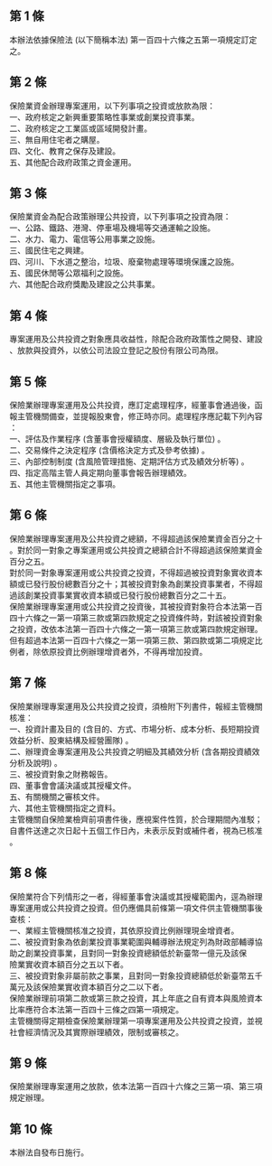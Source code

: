 第 1 條
-------
本辦法依據保險法 (以下簡稱本法) 第一百四十六條之五第一項規定訂定  
之。

第 2 條
-------
保險業資金辦理專案運用，以下列事項之投資或放款為限：  
一、政府核定之新興重要策略性事業或創業投資事業。  
二、政府核定之工業區或區域開發計畫。  
三、無自用住宅者之購屋。  
四、文化、教育之保存及建設。  
五、其他配合政府政策之資金運用。

第 3 條
-------
保險業資金為配合政策辦理公共投資，以下列事項之投資為限：  
一、公路、鐵路、港灣、停車場及機場等交通運輸之設施。  
二、水力、電力、電信等公用事業之設施。  
三、國民住宅之興建。  
四、河川、下水道之整治，垃圾、廢棄物處理等環境保護之設施。  
五、國民休閒等公眾福利之設施。  
六、其他配合政府獎勵及建設之公共事業。

第 4 條
-------
專案運用及公共投資之對象應具收益性，除配合政府政策性之開發、建設  
、放款與投資外，以依公司法設立登記之股份有限公司為限。

第 5 條
-------
保險業辦理專案運用及公共投資，應訂定處理程序，經董事會通過後，函  
報主管機關備查，並提報股東會，修正時亦同。處理程序應記載下列內容  
：  
一、評估及作業程序 (含董事會授權額度、層級及執行單位) 。  
二、交易條件之決定程序 (含價格決定方式及參考依據) 。  
三、內部控制制度 (含風險管理措施、定期評估方式及績效分析等) 。  
四、指定高階主管人員定期向董事會報告辦理績效。  
五、其他主管機關指定之事項。

第 6 條
-------
保險業辦理專案運用及公共投資之總額，不得超過該保險業資金百分之十  
。對於同一對象之專案運用或公共投資之總額合計不得超過該保險業資金  
百分之五。  
對於同一對象專案運用或公共投資之投資，不得超過被投資對象實收資本  
額或已發行股份總數百分之十；其被投資對象為創業投資事業者，不得超  
過該創業投資事業實收資本額或已發行股份總數百分之二十五。  
保險業辦理專案運用或公共投資之投資後，其被投資對象符合本法第一百  
四十六條之一第一項第三款或第四款規定之投資條件時，對該被投資對象  
之投資，改依本法第一百四十六條之一第一項第三款或第四款規定辦理。  
但有超過本法第一百四十六條之一第一項第三款、第四款或第二項規定比  
例者，除依原投資比例辦理增資者外，不得再增加投資。

第 7 條
-------
保險業辦理專案運用及公共投資之投資，須檢附下列書件，報經主管機關  
核准：  
一、投資計畫及目的 (含目的、方式、市場分析、成本分析、長短期投資  
    效益分析、股東結構及經營團隊) 。  
二、辦理資金專案運用及公共投資之明細及其績效分析 (含各期投資績效  
    分析及說明) 。  
三、被投資對象之財務報告。  
四、董事會會議決議或其授權文件。  
五、有關機關之審核文件。  
六、其他主管機關指定之資料。  
主管機關自保險業檢齊前項書件後，應視案件性質，於合理期間內准駁；  
自書件送達之次日起十五個工作日內，未表示反對或補件者，視為已核准  
。

第 8 條
-------
保險業符合下列情形之一者，得經董事會決議或其授權範圍內，逕為辦理  
專案運用或公共投資之投資。但仍應備具前條第一項文件供主管機關事後  
查核：  
一、業經主管機關核准之投資，其依原投資比例辦理現金增資者。  
二、被投資對象為依創業投資事業範圍與輔導辦法規定列為財政部輔導協  
    助之創業投資事業，且對同一對象投資總額低於新臺幣一億元及該保  
    險業實收資本額百分之五以下者。  
三、被投資對象非屬前款之事業，且對同一對象投資總額低於新臺幣五千  
    萬元及該保險業實收資本額百分之二以下者。  
保險業辦理前項第二款或第三款之投資，其上年底之自有資本與風險資本  
比率應符合本法第一百四十三條之四第一項規定。  
主管機關得定期檢查保險業辦理第一項專案運用及公共投資之投資，並視  
社會經濟情況及其實際辦理績效，限制或審核之。

第 9 條
-------
保險業辦理專案運用之放款，依本法第一百四十六條之三第一項、第三項  
規定辦理。

第 10 條
--------
本辦法自發布日施行。

